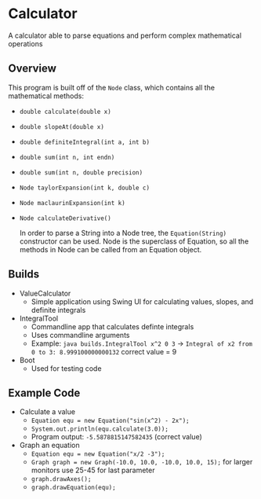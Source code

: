 # Calculator
A calculator able to parse equations and perform complex mathematical operations

## Overview
This program is built off of the `Node` class, which contains all the mathematical methods:
* `double calculate(double x)`
* `double slopeAt(double x)`
* `double definiteIntegral(int a, int b)`
* `double sum(int n, int endn)`
* `double sum(int n, double precision)`
* `Node taylorExpansion(int k, double c) `
* `Node maclaurinExpansion(int k) `
* `Node calculateDerivative()`
  
  In order to parse a String into a Node tree, the `Equation(String)` constructor can be used. 
Node is the superclass of Equation, so all the methods in Node can be called from
an Equation object.

## Builds
* ValueCalculator
  * Simple application using Swing UI for calculating values, slopes, and definite integrals
* IntegralTool
  * Commandline app that calculates definte integrals
  * Uses commandline arguments 
  * Example: `java builds.IntegralTool x^2 0 3` -> `Integral of x2 from 0 to 3: 8.999100000000132` correct value = 9
* Boot
  * Used for testing code

## Example Code
* Calculate a value
  * `Equation equ = new Equation("sin(x^2) - 2x");` 
  * `System.out.println(equ.calculate(3.0));`
  * Program output: `-5.5878815147582435` (correct value)
* Graph an equation
  * `Equation equ = new Equation("x/2 -3");`
  * `Graph graph = new Graph(-10.0, 10.0, -10.0, 10.0, 15);` for larger monitors use 25-45 for last parameter
  * `graph.drawAxes();`
  * `graph.drawEquation(equ);`
  
